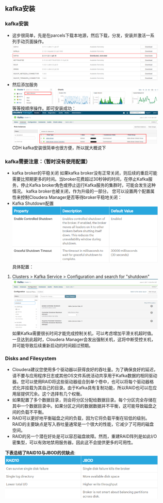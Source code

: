 ## kafka安装
### kafka安装
* 这步很简单，先是在parcels下载本地源，然后下载，分发，安装并激活一系列手动页面操作。
![](images/kafka5.png)
* 然后添加服务
![](images/kafka6.png)
等等按顺序操作。即可安装成功：
![](images/kafka7.png)
CDH kafka安装很简单也很方便，所以就大概说下
### kafka需要注意：（暂时没有使用配置）
* kafka broker的平稳关闭
如果kafka broker没有正常关闭，则后续的重启可能需要比预期更多的时间。当broker花费超过30秒钟的时间，在停止Kafka服务，停止Kafka broker角色或停止运行Kafka服务的集群时，可能会发生这种情况。 kafka broker也被关闭，作为升级的一部分。 您可以设置两个配置属性来控制Cloudera Manager是否等待broker平稳地关闭：
* Kafka Shutdown配置
![](images/kafka8.png)
具体配置：
1. Clusters > Kafka Service > Configuration and search for "shutdown"
![](images/kafka9.png)
如果Kafka需要很长时间才能完成控制关机，可以考虑增加平滑关机超时值。 一旦达到此超时，Cloudera Manager会发出强制关机，这将中断受控关机，并可能导致后续重新启动的时间超过预期。

### Disks and Filesystem
* Cloudera建议您使用多个驱动器以获得良好的吞吐量。为了确保良好的延迟，请不要与应用程序日志或其他OS文件系统活动共享用于Kafka数据的相同驱动器。您可以使用RAID将这些驱动器组合到单个卷中，也可以将每个驱动器格式化并挂载为其自己的目录。由于Kafka具有复制功能，所以RAID也可以在应用层提供冗余。这个选择有几个权衡。
* 如果配置了多个数据目录，则会将分区分配给数据目录。每个分区完全存储在其中一个数据目录中。如果分区之间的数据数据并不平衡，这可能导致磁盘之间的负载不平衡。
* RAID可以更好地平衡磁盘之间的负载，因为它将负载平衡在较低的级别。 RAID的主要缺点是写入吞吐量通常是一个很大的性能，它减少了可用的磁盘空间。
* RAID的另一个潜在好处是可以容忍磁盘故障。然而，重建RAID阵列是如此I/O密集型，可以有效地禁用服务器，因此这不会提供更多的可用性。

__下表总结了RAID10与JBOD的优缺点__:
![](images/kafka10.png)